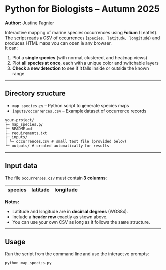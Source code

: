 # Python for Biologists – Autumn 2025
**Author:** Justine Pagnier

Interactive mapping of marine species occurrences using **Folium** (Leaflet).  
The script reads a CSV of occurrences (`species, latitude, longitude`) and produces HTML maps you can open in any browser.  
It can:
1. Plot a **single species** (with normal, clustered, and heatmap views)  
2. Plot **all species at once**, each with a unique color and switchable layers  
3. **Check a new detection** to see if it falls inside or outside the known range  

---

## Directory structure
- `map_species.py` – Python script to generate species maps  
- `inputs/occurrences.csv` – Example dataset of occurrence records
  
```
your-project/
├─ map_species.py
├─ README.md
├─ requirements.txt
├─ inputs/
│ └─ occurrences.csv # small test file (provided below)
└─ outputs/ # created automatically for results
```
---

## Input data
The file `occurrences.csv` must contain **3 columns**:

| species | latitude | longitude |
|---------|----------|-----------|

**Notes:**
- Latitude and longitude are in **decimal degrees** (WGS84).  
- Include a **header row** exactly as shown above.  
- You can use your own CSV as long as it follows the same structure.

---

## Usage
Run the script from the command line and use the interactive prompts:

```bash
python map_species.py

